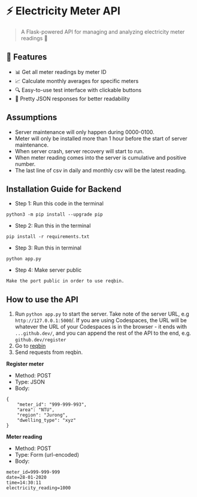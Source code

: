 # ⚡ Electricity Meter API

> A Flask-powered API for managing and analyzing electricity meter readings 🌟

## 🎯 Features

- 📊 Get all meter readings by meter ID
- 📈 Calculate monthly averages for specific meters
- 🔍 Easy-to-use test interface with clickable buttons
- 🎨 Pretty JSON responses for better readability

## Assumptions
- Server maintenance will only happen during 0000-0100.
- Meter will only be installed more than 1 hour before the start of server maintenance.
- When server crash, server recovery will start to run.
- When meter reading comes into the server is cumulative and positive number.
- The last line of csv in daily and monthly csv will be the latest reading.

## Installation Guide for Backend
- Step 1: Run this code in the terminal

```
python3 -m pip install --upgrade pip
```
- Step 2: Run this in the terminal
```
pip install -r requirements.txt
```
- Step 3: Run this in terminal
```
python app.py
```

- Step 4: Make server public
```
Make the port public in order to use reqbin.
```

## How to use the API

1. Run `python app.py` to start the server. Take note of the server URL, e.g `http://127.0.0.1:5000`/. If you are using Codespaces, the URL will be whatever the URL of your Codespaces is in the browser - it ends with `...github.dev/`, and you can append the rest of the API to the end, e.g. `github.dev/register`
2. Go to [reqbin](https://reqbin.com/#pills-req-content)
3. Send requests from reqbin.

**Register meter**

- Method: POST
- Type: JSON
- Body:

```
{
    "meter_id": "999-999-993",
    "area": "NTU",
    "region": "Jurong",
    "dwelling_type": "xyz"
}
```

**Meter reading**

- Method: POST
- Type: Form (url-encoded)
- Body:

```
meter_id=999-999-999
date=28-01-2020
time=14:30:11
electricity_reading=1000
```

